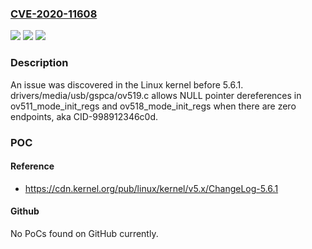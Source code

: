 ### [CVE-2020-11608](https://cve.mitre.org/cgi-bin/cvename.cgi?name=CVE-2020-11608)
![](https://img.shields.io/static/v1?label=Product&message=n%2Fa&color=blue)
![](https://img.shields.io/static/v1?label=Version&message=n%2Fa&color=blue)
![](https://img.shields.io/static/v1?label=Vulnerability&message=n%2Fa&color=brighgreen)

### Description

An issue was discovered in the Linux kernel before 5.6.1. drivers/media/usb/gspca/ov519.c allows NULL pointer dereferences in ov511_mode_init_regs and ov518_mode_init_regs when there are zero endpoints, aka CID-998912346c0d.

### POC

#### Reference
- https://cdn.kernel.org/pub/linux/kernel/v5.x/ChangeLog-5.6.1

#### Github
No PoCs found on GitHub currently.

